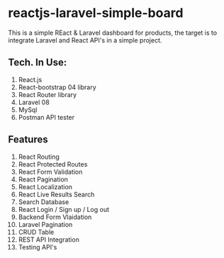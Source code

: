 # reactjs-laravel-simple-board
This is a simple REact & Laravel dashboard for products, the target is to integrate Laravel and React API's in a simple project.

## Tech. In Use:
1. React.js
2. React-bootstrap 04 library
3. React Router library
5. Laravel 08
6. MySql
7. Postman API tester


## Features
1. React Routing
2. React Protected Routes
3. React Form Validation
4. React Pagination
5. React Localization
6. React Live Results Search
7. Search Database
8. React Login / Sign up / Log out
9. Backend Form Vlaidation
10. Laravel Pagination
11. CRUD Table
12. REST API Integration
14. Testing API's
